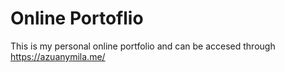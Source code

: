# Online Portoflio

This is my personal online portfolio and can be accesed through https://azuanymila.me/

